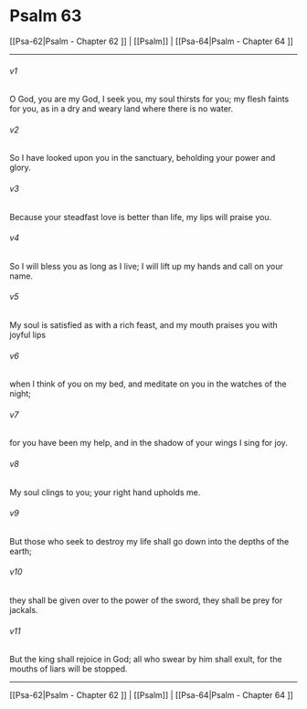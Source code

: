 # Psalm 63

[[Psa-62|Psalm - Chapter 62 ]] | [[Psalm]] | [[Psa-64|Psalm - Chapter 64 ]]
***

###### v1
O God, you are my God, I seek you, my soul thirsts for you; my flesh faints for you, as in a dry and weary land where there is no water.
###### v2
So I have looked upon you in the sanctuary, beholding your power and glory.
###### v3
Because your steadfast love is better than life, my lips will praise you.
###### v4
So I will bless you as long as I live; I will lift up my hands and call on your name.
###### v5
My soul is satisfied as with a rich feast, and my mouth praises you with joyful lips
###### v6
when I think of you on my bed, and meditate on you in the watches of the night;
###### v7
for you have been my help, and in the shadow of your wings I sing for joy.
###### v8
My soul clings to you; your right hand upholds me.
###### v9
But those who seek to destroy my life shall go down into the depths of the earth;
###### v10
they shall be given over to the power of the sword, they shall be prey for jackals.
###### v11
But the king shall rejoice in God; all who swear by him shall exult, for the mouths of liars will be stopped.

***

[[Psa-62|Psalm - Chapter 62 ]] | [[Psalm]] | [[Psa-64|Psalm - Chapter 64 ]]
